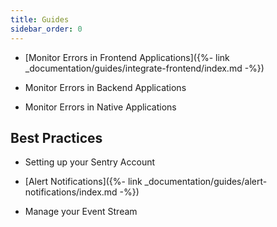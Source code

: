 ```yaml
---
title: Guides
sidebar_order: 0
---
```



* [Monitor Errors in Frontend Applications]({%- link _documentation/guides/integrate-frontend/index.md -%})

* Monitor Errors in Backend Applications

* Monitor Errors in Native Applications


## Best Practices

* Setting up your Sentry Account

* [Alert Notifications]({%- link _documentation/guides/alert-notifications/index.md -%})

* Manage your Event Stream
